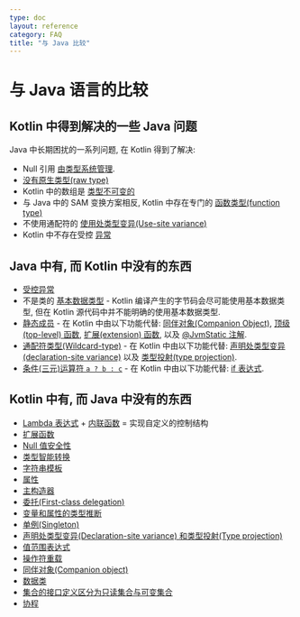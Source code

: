 ```yaml
---
type: doc
layout: reference
category: FAQ
title: "与 Java 比较"
---
```


# 与 Java 语言的比较

## Kotlin 中得到解决的一些 Java 问题

Java 中长期困扰的一系列问题, 在 Kotlin 得到了解决:

* Null 引用 [由类型系统管理](null-safety.html).
* [没有原生类型(raw type)](java-interop.html#java-generics-in-kotlin)
* Kotlin 中的数组是 [类型不可变的](basic-types.html#arrays)
* 与 Java 中的 SAM 变换方案相反, Kotlin 中存在专门的 [函数类型(function type)](lambdas.html#function-types)
* 不使用通配符的 [使用处类型变异(Use-site variance)](generics.html#use-site-variance-type-projections)
* Kotlin 中不存在受控 [异常](exceptions.html)

## Java 中有, 而 Kotlin 中没有的东西

* [受控异常](exceptions.html)
* 不是类的 [基本数据类型](basic-types.html) - Kotlin 编译产生的字节码会尽可能使用基本数据类型, 但在 Kotlin 源代码中并不能明确的使用基本数据类型.
* [静态成员](classes.html) - 在 Kotlin 中由以下功能代替: [同伴对象(Companion Object)](object-declarations.html#companion-objects), [顶级(top-level) 函数](functions.html), [扩展(extension) 函数](extensions.html#extension-functions), 以及 [@JvmStatic 注解](java-to-kotlin-interop.html#static-methods).
* [通配符类型(Wildcard-type)](generics.html) - 在 Kotlin 中由以下功能代替: [声明处类型变异(declaration-site variance)](generics.html#declaration-site-variance) 以及 [类型投射(type projection)](generics.html#type-projections).
* [条件(三元)运算符 `a ? b : c`](control-flow.html#if-expression) - 在 Kotlin 中由以下功能代替: [if 表达式](control-flow.html#if-expression).

## Kotlin 中有, 而 Java 中没有的东西

* [Lambda 表达式](lambdas.html) + [内联函数](inline-functions.html) = 实现自定义的控制结构
* [扩展函数](extensions.html)
* [Null 值安全性](null-safety.html)
* [类型智能转换](typecasts.html)
* [字符串模板](basic-types.html#strings)
* [属性](properties.html)
* [主构造器](classes.html)
* [委托(First-class delegation)](delegation.html)
* [变量和属性的类型推断](basic-types.html)
* [单例(Singleton)](object-declarations.html)
* [声明处类型变异(Declaration-site variance) 和类型投射(Type projection)](generics.html)
* [值范围表达式](ranges.html)
* [操作符重载](operator-overloading.html)
* [同伴对象(Companion object)](classes.html#companion-objects)
* [数据类](data-classes.html)
* [集合的接口定义区分为只读集合与可变集合](collections-overview.html)
* [协程](coroutines.html)

